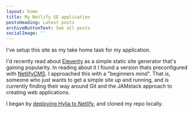 ```yaml
---
layout: home
title: My Netlify SE application
postsHeading: Latest posts
archiveButtonText: See all posts
socialImage: ''
---
```

I've setup this site as my take home task for my application.

I'd recently read about [Eleventy](https://www.11ty.dev/) as a simple static site generator that's gaining popularity. In reading about it I found a version thats preconfigured with [NetlifyCMS](https://www.netlifycms.org/). I approached this with a "beginners mind". That is, someone who just wants to get a simple site up and running, and is currently finding their way around Git and the JAMstack approach to creating web applications.

I began by [deploying Hylia to Netlify](https://app.netlify.com/start/deploy?repository=https://github.com/hankchizljaw/hylia&stack=cms), and cloned my repo locally.
